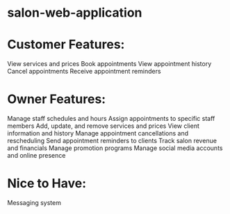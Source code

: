 # salon-web-application

# Customer Features:
View services and prices
Book appointments
View appointment history
Cancel appointments
Receive appointment reminders

# Owner Features:
Manage staff schedules and hours
Assign appointments to specific staff members
Add, update, and remove services and prices
View client information and history
Manage appointment cancellations and rescheduling
Send appointment reminders to clients
Track salon revenue and financials
Manage promotion programs
Manage social media accounts and online presence

# Nice to Have:
Messaging system

